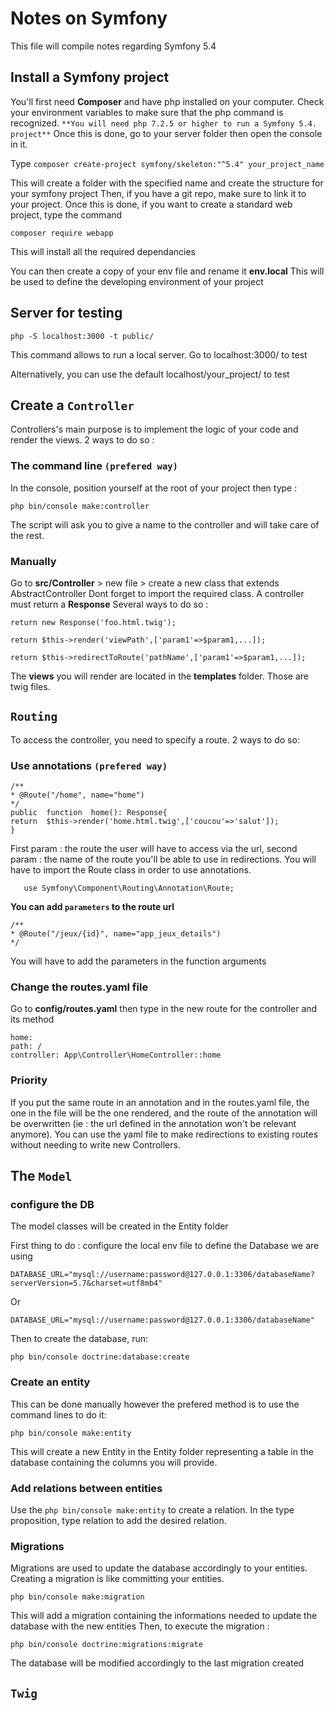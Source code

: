 # Notes on Symfony
This file will compile notes regarding Symfony 5.4 

## Install a Symfony project
You'll first need **Composer** and have php installed on your computer. Check your environment variables to make sure that the php command is recognized.
 `**You will need php 7.2.5 or higher to run a Symfony 5.4. project**`
Once this is done, go to your server folder then open the console in it.

Type `composer create-project symfony/skeleton:"^5.4" your_project_name`

This will create a folder with the specified name and create the structure for your symfony project
Then, if you have a git repo, make sure to link it to your project.
Once this is done, if you want to create a standard web project, type the command 

    composer require webapp
This will install all the required dependancies

You can then create a copy of your env file and rename it **env.local**
This will be used to define the developing environment of your project

## Server for testing
	php -S localhost:3000 -t public/
This command allows to run a local server. Go to localhost:3000/ to test

Alternatively, you can use the default localhost/your_project/ to test

## Create a `Controller`
Controllers's main purpose is to implement the logic of your code and render the views.
2 ways to do so : 

### The command line ` (prefered way) `
In the console, position yourself at the root of your project then type :

    php bin/console make:controller
The script will ask you to give a name to the controller and will take care of the rest.

### Manually
Go to **src/Controller** > new file > create a new class that extends AbstractController
Dont forget to import the required class.
A controller must return a **Response**
Several ways to do so : 

    return new Response('foo.html.twig');

    return $this->render('viewPath',['param1'=>$param1,...]);

    return $this->redirectToRoute('pathName',['param1'=>$param1,...]);

The **views** you will render are located in the **templates** folder. Those are twig files. 

## `Routing`

To access the controller, you need to specify a route. 2 ways to do so:
### Use annotations ` (prefered way) `

    /**
    * @Route("/home", name="home")
    */
    public  function  home(): Response{
    return  $this->render('home.html.twig',['coucou'=>'salut']);
    }
First param : the route the user will have to access via the url, second param : the name of the route you'll be able to use in redirections.
You will have to import the Route class in order to use annotations.

       use Symfony\Component\Routing\Annotation\Route;


**You can add `parameters` to the route url**

    /**
    * @Route("/jeux/{id}", name="app_jeux_details")
    */
You will have to add the parameters in the function arguments


### Change the routes.yaml file
Go to **config/routes.yaml** then type in the new route for the controller and its method

    home:
    path: /
    controller: App\Controller\HomeController::home

### Priority
If you put the same route in an annotation and in the routes.yaml file, the one in the file will be the one rendered, and the route of the annotation will be overwritten (ie : the url defined in the annotation won't be relevant anymore).
You can use the yaml file to make redirections to existing routes without needing to write new Controllers.

## The `Model`

### configure the DB
The model classes will be created in the Entity folder

First thing to do : configure the local env file to define the Database we are using

    DATABASE_URL="mysql://username:password@127.0.0.1:3306/databaseName?serverVersion=5.7&charset=utf8mb4"
Or
 
    DATABASE_URL="mysql://username:password@127.0.0.1:3306/databaseName"
Then to create the database, run:

    php bin/console doctrine:database:create


### Create an entity

This can be done manually however the prefered method is to use the command lines to do it: 

 

    php bin/console make:entity

This will create a new Entity in the Entity folder representing a table in the database containing the columns you will provide.

### Add relations between entities
Use the `php bin/console make:entity` to create a relation. In the type proposition, type relation to add the desired relation.

### Migrations
Migrations are used to update the database accordingly to your entities. Creating a migration is like committing your entities.

    php bin/console make:migration

This will add a migration containing the informations needed to update the database with the new entities
Then, to execute the migration : 

    php bin/console doctrine:migrations:migrate
The database will be modified accordingly to the last migration created

## `Twig`


